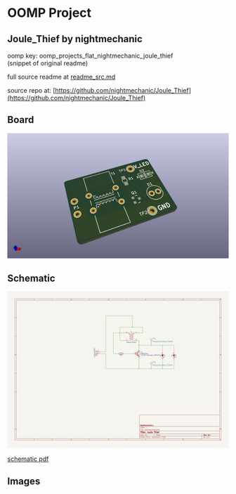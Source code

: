 # OOMP Project  
## Joule_Thief  by nightmechanic  
  
oomp key: oomp_projects_flat_nightmechanic_joule_thief  
(snippet of original readme)  
  
  
  full source readme at [readme_src.md](readme_src.md)  
  
source repo at: [https://github.com/nightmechanic/Joule_Thief](https://github.com/nightmechanic/Joule_Thief)  
## Board  
  
[![working_3d.png](working_3d_600.png)](working_3d.png)  
## Schematic  
  
[![working_schematic.png](working_schematic_600.png)](working_schematic.png)  
  
[schematic pdf](working_schematic.pdf)  
## Images  
